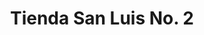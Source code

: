 ---
title: "Tienda San Luis No. 2"
url: /santa-lucia-cotzumalguapa/tienda-san-luis-no-2/
shop: quiosco
---